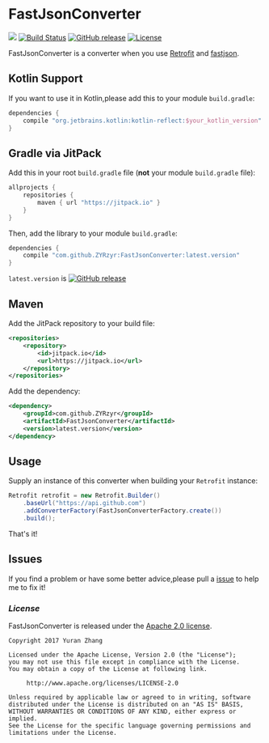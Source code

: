 # FastJsonConverter

[![](https://jitpack.io/v/ZYRzyr/FastJsonConverter.svg)](https://jitpack.io/#ZYRzyr/FastJsonConverter)
[![Build Status](https://travis-ci.org/ZYRzyr/FastJsonConverter.svg?branch=master)](https://travis-ci.org/ZYRzyr/FastJsonConverter)
[![GitHub release](https://img.shields.io/github/release/ZYRzyr/FastJsonConverter.svg)](https://github.com/ZYRzyr/FastJsonConverter/releases)
[![License](https://img.shields.io/badge/license-Apache%202-4EB1BA.svg)](https://www.apache.org/licenses/LICENSE-2.0.html)

FastJsonConverter is a converter when you use [Retrofit](https://github.com/square/retrofit) and [fastjson](https://github.com/alibaba/fastjson).

## Kotlin Support
If you want to use it in Kotlin,please add this to your module `build.gradle`:
```gradle
dependencies {
    compile "org.jetbrains.kotlin:kotlin-reflect:$your_kotlin_version"
}
```

## Gradle via JitPack

Add this in your root `build.gradle` file (**not** your module `build.gradle` file):

```gradle
allprojects {
	repositories {
        maven { url "https://jitpack.io" }
    }
}
```

Then, add the library to your module `build.gradle`:

```gradle
dependencies {
    compile "com.github.ZYRzyr:FastJsonConverter:latest.version"
}
```

`latest.version` is [![GitHub release](https://img.shields.io/github/release/ZYRzyr/FastJsonConverter.svg)](https://github.com/ZYRzyr/FastJsonConverter/releases)

## Maven

Add the JitPack repository to your build file:

```xml
<repositories>
    <repository>
        <id>jitpack.io</id>
        <url>https://jitpack.io</url>
    </repository>
</repositories>
```

Add the dependency:

```xml
<dependency>
    <groupId>com.github.ZYRzyr</groupId>
    <artifactId>FastJsonConverter</artifactId>
    <version>latest.version</version>
</dependency>
```

## Usage

Supply an instance of this converter when building your `Retrofit` instance:

```java
Retrofit retrofit = new Retrofit.Builder()
    .baseUrl("https://api.github.com")
    .addConverterFactory(FastJsonConverterFactory.create())
    .build();
```

That's it!

## Issues

If you find a problem or have some better advice,please pull a [issue](https://github.com/ZYRzyr/FastJsonConverter/issues) to help me to fix it!

### *License*

FastJsonConverter is released under the [Apache 2.0 license](LICENSE).

```
Copyright 2017 Yuran Zhang

Licensed under the Apache License, Version 2.0 (the "License");
you may not use this file except in compliance with the License.
You may obtain a copy of the License at following link.

     http://www.apache.org/licenses/LICENSE-2.0

Unless required by applicable law or agreed to in writing, software
distributed under the License is distributed on an "AS IS" BASIS,
WITHOUT WARRANTIES OR CONDITIONS OF ANY KIND, either express or implied.
See the License for the specific language governing permissions and
limitations under the License.
```
